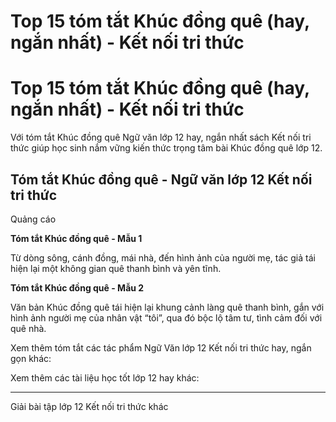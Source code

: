 # Top 15 tóm tắt Khúc đồng quê (hay, ngắn nhất) - Kết nối tri thức

# Top 15 tóm tắt Khúc đồng quê (hay, ngắn nhất) - Kết nối tri thức

Với tóm tắt Khúc đồng quê Ngữ văn lớp 12 hay, ngắn nhất sách Kết nối tri thức giúp học sinh nắm vững kiến thức trọng tâm bài Khúc đồng quê lớp 12.

## Tóm tắt Khúc đồng quê - Ngữ văn lớp 12 Kết nối tri thức

Quảng cáo

**Tóm tắt Khúc đồng quê - Mẫu 1**

Từ dòng sông, cánh đồng, mái nhà, đến hình ảnh của người mẹ, tác giả tái hiện lại một không gian quê thanh bình và yên tĩnh.

**Tóm tắt Khúc đồng quê - Mẫu 2**

Văn bản Khúc đồng quê tái hiện lại khung cảnh làng quê thanh bình, gắn với hình ảnh người mẹ của nhân vật “tôi”, qua đó bộc lộ tâm tư, tình cảm đối với quê nhà.

Xem thêm tóm tắt các tác phẩm Ngữ Văn lớp 12 Kết nối tri thức hay, ngắn gọn khác:

Xem thêm các tài liệu học tốt lớp 12 hay khác:

* * *

Giải bài tập lớp 12 Kết nối tri thức khác
